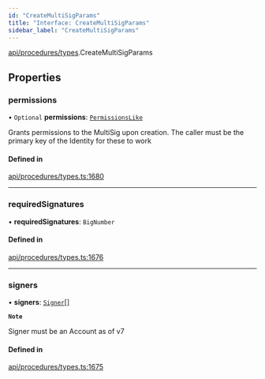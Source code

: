 ```yaml
---
id: "CreateMultiSigParams"
title: "Interface: CreateMultiSigParams"
sidebar_label: "CreateMultiSigParams"
---
```


[api/procedures/types](../../../../../modules/API/Procedures/Types/Types.md).CreateMultiSigParams

## Properties

### permissions

• `Optional` **permissions**: [`PermissionsLike`](../../../../../modules/API/Entities/Types/Types.md#permissionslike)

Grants permissions to the MultiSig upon creation. The caller must be the primary key of the Identity for these to work

#### Defined in

[api/procedures/types.ts:1680](https://github.com/PolymeshAssociation/polymesh-sdk/blob/8a9e72221/src/api/procedures/types.ts#L1680)

___

### requiredSignatures

• **requiredSignatures**: `BigNumber`

#### Defined in

[api/procedures/types.ts:1676](https://github.com/PolymeshAssociation/polymesh-sdk/blob/8a9e72221/src/api/procedures/types.ts#L1676)

___

### signers

• **signers**: [`Signer`](../../../../../modules/API/Entities/Types/Types.md#signer)[]

**`Note`**

Signer must be an Account as of v7

#### Defined in

[api/procedures/types.ts:1675](https://github.com/PolymeshAssociation/polymesh-sdk/blob/8a9e72221/src/api/procedures/types.ts#L1675)
